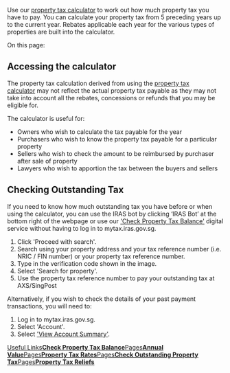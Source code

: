Use our [property tax calculator](https://mytax.iras.gov.sg/portal/property/interactive-tax-calculator) to work out how much property tax you have to pay. You can calculate your property tax from 5 preceding years up to the current year. Rebates applicable each year for the various types of properties are built into the calculator.

On this page:

## Accessing the calculator

The property tax calculation derived from using the [property tax calculator](https://mytax.iras.gov.sg/portal/property/interactive-tax-calculator) may
not reflect the actual property tax payable as they may not take into account all the rebates, concessions or refunds that you may be eligible for.

The calculator is useful for:

- Owners who wish to calculate the tax payable for the year
- Purchasers who wish to know the property tax payable for a particular property
- Sellers who wish to check the amount to be reimbursed by purchaser after sale of property
- Lawyers who wish to apportion the tax between the buyers and sellers

## Checking Outstanding Tax

If you need to know how much outstanding tax you have before or when using the calculator, you can use the IRAS bot by clicking ‘IRAS Bot’ at the bottom right of the webpage or use our ['Check Property Tax Balance'](https://mytax.iras.gov.sg/portal/property/check-property-tax-balance) digital service without having to log in to mytax.iras.gov.sg.

1. Click 'Proceed with search'.
2. Search using your property address and your tax reference number (i.e. NRIC / FIN number) or your property tax reference number.
3. Type in the verification code shown in the image.
4. Select 'Search for property'.
5. Use the property tax reference number to pay your outstanding tax at AXS/SingPost

Alternatively, if you wish to check the details of your past payment transactions, you will need to:

1. Log in to mytax.iras.gov.sg.
2. Select 'Account'.
3. Select ['View Account Summary'](https://mytax.iras.gov.sg/portal/ledger/account-summary).

[Useful Links**Check Property Tax Balance**](https://mytax.iras.gov.sg/portal/property/check-property-tax-balance)[Pages**Annual Value**](https://www.iras.gov.sg/taxes/property-tax/property-owners/annual-value)[Pages**Property Tax Rates**](https://www.iras.gov.sg/taxes/property-tax/property-owners/property-tax-rates)[Pages**Check Outstanding Property Tax**](https://www.iras.gov.sg/taxes/property-tax/other-services/check-outstanding-tax)[Pages**Property Tax Reliefs**](https://www.iras.gov.sg/taxes/property-tax/property-owners/property-tax-reliefs)